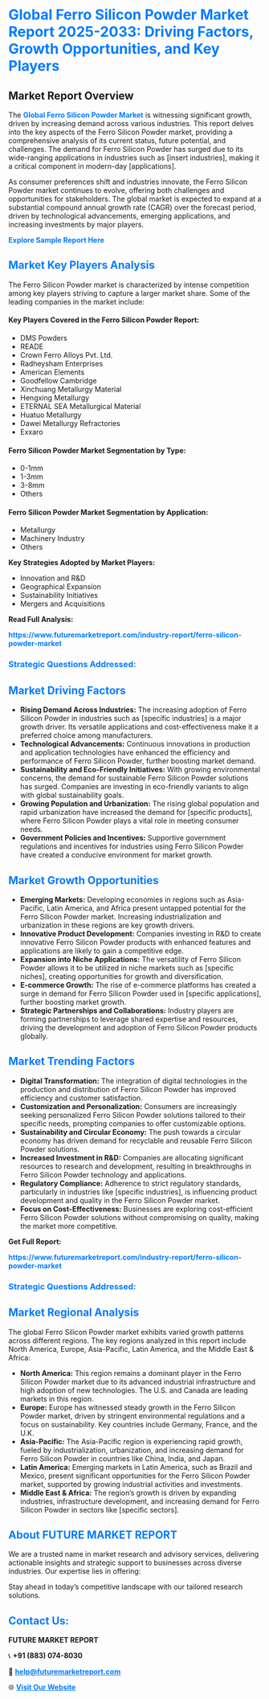 <h1 style="color: #007BFF;">Global Ferro Silicon Powder Market Report 2025-2033: Driving Factors, Growth Opportunities, and Key Players</h1>

<section id="overview">
<h2>Market Report Overview</h2>
<p>The <a href="https://www.futuremarketreport.com/industry-report/ferro-silicon-powder-market" style="color: #007BFF; text-decoration: none;"><strong>Global Ferro Silicon Powder Market</strong></a> is witnessing significant growth, driven by increasing demand across various industries. This report delves into the key aspects of the Ferro Silicon Powder market, providing a comprehensive analysis of its current status, future potential, and challenges. The demand for Ferro Silicon Powder has surged due to its wide-ranging applications in industries such as [insert industries], making it a critical component in modern-day [applications].</p>
<p>As consumer preferences shift and industries innovate, the Ferro Silicon Powder market continues to evolve, offering both challenges and opportunities for stakeholders. The global market is expected to expand at a substantial compound annual growth rate (CAGR) over the forecast period, driven by technological advancements, emerging applications, and increasing investments by major players.</p>
</section>

<section id="overview">
<p><a href="https://www.futuremarketreport.com/request-sample/reportId=58543" style="color: #007BFF; text-decoration: none;"><strong>Explore Sample Report Here</strong></a></p>
</section>

<section id="key-players">
<h2 style="color: #007BFF;">Market Key Players Analysis</h2>
<p>The Ferro Silicon Powder market is characterized by intense competition among key players striving to capture a larger market share. Some of the leading companies in the market include:</p>
<h4>Key Players Covered in the Ferro Silicon Powder Report:</h4>
<ul><li>DMS Powders</li><li>READE</li><li>Crown Ferro Alloys Pvt. Ltd.</li><li>Radheysham Enterprises</li><li>American Elements</li><li>Goodfellow Cambridge</li><li>Xinchuang Metallurgy Material</li><li>Hengxing Metallurgy</li><li>ETERNAL SEA Metallurgical Material</li><li>Huatuo Metallurgy</li><li>Dawei Metallurgy Refractories</li><li>Exxaro</li></ul>
<h4>Ferro Silicon Powder Market Segmentation by Type:</h4>
<ul><li>0-1mm</li><li>1-3mm</li><li>3-8mm</li><li>Others</li></ul>

<h4>Ferro Silicon Powder Market Segmentation by Application:</h4>
<ul><li>Metallurgy</li><li>Machinery Industry</li><li>Others</li></ul>
<p><strong>Key Strategies Adopted by Market Players:</strong></p>
<ul>
<li>Innovation and R&D</li>
<li>Geographical Expansion</li>
<li>Sustainability Initiatives</li>
<li>Mergers and Acquisitions</li>
</ul>
</section>

<section>
<p><strong>Read Full Analysis: </strong></p><a href="https://www.futuremarketreport.com/industry-report/ferro-silicon-powder-market" style="color: #007BFF; text-decoration: none;"><strong>https://www.futuremarketreport.com/industry-report/ferro-silicon-powder-market</strong></a>
<h3 style="color: #007BFF;">Strategic Questions Addressed:</h3>
</section>

<section id="driving-factors">
<h2 style="color: #007BFF;">Market Driving Factors</h2>
<ul>
<li><strong>Rising Demand Across Industries:</strong> The increasing adoption of Ferro Silicon Powder in industries such as [specific industries] is a major growth driver. Its versatile applications and cost-effectiveness make it a preferred choice among manufacturers.</li>
<li><strong>Technological Advancements:</strong> Continuous innovations in production and application technologies have enhanced the efficiency and performance of Ferro Silicon Powder, further boosting market demand.</li>
<li><strong>Sustainability and Eco-Friendly Initiatives:</strong> With growing environmental concerns, the demand for sustainable Ferro Silicon Powder solutions has surged. Companies are investing in eco-friendly variants to align with global sustainability goals.</li>
<li><strong>Growing Population and Urbanization:</strong> The rising global population and rapid urbanization have increased the demand for [specific products], where Ferro Silicon Powder plays a vital role in meeting consumer needs.</li>
<li><strong>Government Policies and Incentives:</strong> Supportive government regulations and incentives for industries using Ferro Silicon Powder have created a conducive environment for market growth.</li>
</ul>
</section>

<section id="growth-opportunities">
<h2 style="color: #007BFF;">Market Growth Opportunities</h2>
<ul>
<li><strong>Emerging Markets:</strong> Developing economies in regions such as Asia-Pacific, Latin America, and Africa present untapped potential for the Ferro Silicon Powder market. Increasing industrialization and urbanization in these regions are key growth drivers.</li>
<li><strong>Innovative Product Development:</strong> Companies investing in R&D to create innovative Ferro Silicon Powder products with enhanced features and applications are likely to gain a competitive edge.</li>
<li><strong>Expansion into Niche Applications:</strong> The versatility of Ferro Silicon Powder allows it to be utilized in niche markets such as [specific niches], creating opportunities for growth and diversification.</li>
<li><strong>E-commerce Growth:</strong> The rise of e-commerce platforms has created a surge in demand for Ferro Silicon Powder used in [specific applications], further boosting market growth.</li>
<li><strong>Strategic Partnerships and Collaborations:</strong> Industry players are forming partnerships to leverage shared expertise and resources, driving the development and adoption of Ferro Silicon Powder products globally.</li>
</ul>
</section>

<section id="trending-factors">
<h2 style="color: #007BFF;">Market Trending Factors</h2>
<ul>
<li><strong>Digital Transformation:</strong> The integration of digital technologies in the production and distribution of Ferro Silicon Powder has improved efficiency and customer satisfaction.</li>
<li><strong>Customization and Personalization:</strong> Consumers are increasingly seeking personalized Ferro Silicon Powder solutions tailored to their specific needs, prompting companies to offer customizable options.</li>
<li><strong>Sustainability and Circular Economy:</strong> The push towards a circular economy has driven demand for recyclable and reusable Ferro Silicon Powder solutions.</li>
<li><strong>Increased Investment in R&D:</strong> Companies are allocating significant resources to research and development, resulting in breakthroughs in Ferro Silicon Powder technology and applications.</li>
<li><strong>Regulatory Compliance:</strong> Adherence to strict regulatory standards, particularly in industries like [specific industries], is influencing product development and quality in the Ferro Silicon Powder market.</li>
<li><strong>Focus on Cost-Effectiveness:</strong> Businesses are exploring cost-efficient Ferro Silicon Powder solutions without compromising on quality, making the market more competitive.</li>
</ul>
</section>

<section>
<p><strong>Get Full Report: </strong></p><a href="https://www.futuremarketreport.com/industry-report/ferro-silicon-powder-market" style="color: #007BFF; text-decoration: none;"><strong>https://www.futuremarketreport.com/industry-report/ferro-silicon-powder-market</strong></a>
<h3 style="color: #007BFF;">Strategic Questions Addressed:</h3>
</section>


<section id="regional-analysis">
<h2 style="color: #007BFF;">Market Regional Analysis</h2>
<p>The global Ferro Silicon Powder market exhibits varied growth patterns across different regions. The key regions analyzed in this report include North America, Europe, Asia-Pacific, Latin America, and the Middle East & Africa:</p>
<ul>
<li><strong>North America:</strong> This region remains a dominant player in the Ferro Silicon Powder market due to its advanced industrial infrastructure and high adoption of new technologies. The U.S. and Canada are leading markets in this region.</li>
<li><strong>Europe:</strong> Europe has witnessed steady growth in the Ferro Silicon Powder market, driven by stringent environmental regulations and a focus on sustainability. Key countries include Germany, France, and the U.K.</li>
<li><strong>Asia-Pacific:</strong> The Asia-Pacific region is experiencing rapid growth, fueled by industrialization, urbanization, and increasing demand for Ferro Silicon Powder in countries like China, India, and Japan.</li>
<li><strong>Latin America:</strong> Emerging markets in Latin America, such as Brazil and Mexico, present significant opportunities for the Ferro Silicon Powder market, supported by growing industrial activities and investments.</li>
<li><strong>Middle East & Africa:</strong> The region’s growth is driven by expanding industries, infrastructure development, and increasing demand for Ferro Silicon Powder in sectors like [specific sectors].</li>
</ul>
</section>

<footer>
<h2 style="color: #007BFF;">About FUTURE MARKET REPORT</h2>
<p>We are a trusted name in market research and advisory services, delivering actionable insights and strategic support to businesses across diverse industries. Our expertise lies in offering:</p>

<p>Stay ahead in today’s competitive landscape with our tailored research solutions.</p>

<h2 style="color: #007BFF;">Contact Us:</h2>
<p><strong>FUTURE MARKET REPORT</strong></p>
<p>📞 <strong>+91 (883) 074-8030</strong></p>
<p>📧 <strong><a href="mailto:help@futuremarketreport.com" style="color: #007BFF;">help@futuremarketreport.com</a></strong></p>
<p>🌐 <strong><a href="https://www.futuremarketreport.com/" style="color: #007BFF;">Visit Our Website</a></strong></p>
</footer>